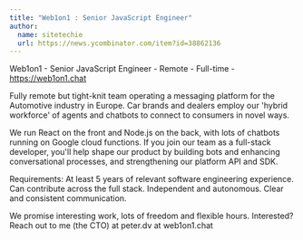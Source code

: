 ```yaml
---
title: "Web1on1 : Senior JavaScript Engineer"
author:
  name: sitetechie
  url: https://news.ycombinator.com/item?id=38862136
---
```

Web1on1 - Senior JavaScript Engineer - Remote - Full-time - <a href="https:&#x2F;&#x2F;web1on1.chat" rel="nofollow">https:&#x2F;&#x2F;web1on1.chat</a>

Fully remote but tight-knit team operating a messaging platform for the Automotive industry in Europe. Car brands and dealers employ our &#x27;hybrid workforce&#x27; of agents and chatbots to connect to consumers in novel ways.

We run React on the front and Node.js on the back, with lots of chatbots running on Google cloud functions. If you join our team as a full-stack developer, you&#x27;ll help shape our product by building bots and enhancing conversational processes, and strengthening our platform API and SDK.

Requirements: At least 5 years of relevant software engineering experience. Can contribute across the full stack. Independent and autonomous. Clear and consistent communication.

We promise interesting work, lots of freedom and flexible hours. Interested? Reach out to me (the CTO) at peter.dv at web1on1.chat
